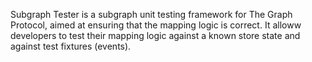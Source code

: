 Subgraph Tester is a subgraph unit testing framework for The Graph Protocol, aimed at ensuring that the mapping logic is correct. It alloww developers to test their mapping logic against a known store state and against test fixtures (events).
